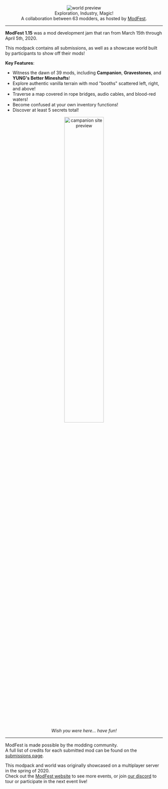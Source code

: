 <!--suppress HtmlDeprecatedTag, XmlDeprecatedElement -->
<center><img alt="world preview" src="https://cdn.modrinth.com/data/y556zacC/images/85d619e531b1fdcadfb0414105996ac6d79f5b1a.png" /></center>

<center>
Exploration, Industry, Magic!<br/>
A collaboration between 63 modders, as hosted by <a href="https://modfest.net">ModFest</a>.
</center>

---

**ModFest 1.15** was a mod development jam that ran from March 15th through April 5th, 2020.

This modpack contains all submissions, as well as a showcase world built by participants to show off their mods!

**Key Features**:
- Witness the dawn of 39 mods, including **Campanion**, **Gravestones**, and **YUNG's Better Mineshafts**!
- Explore authentic vanilla terrain with mod "booths" scattered left, right, and above!
- Traverse a map covered in rope bridges, audio cables, and blood-red waters!
- Become confused at your own inventory functions!
- Discover at least 5 secrets total!

<center>
<img width="50%" alt="campanion site preview" src="https://cdn.modrinth.com/data/y556zacC/images/f54ebc6d9ffa98455152c9f6c2f960ff0c066385.png"/><br/>
<i>Wish you were here... have fun!</i>
</center>

---

ModFest is made possible by the modding community.<br/>
A full list of credits for each submitted mod can be found on the [submissions page](https://modfest.net/1.15/submissions).

This modpack and world was originally showcased on a multiplayer server in the spring of 2020.</br>
Check out the [ModFest website](https://modfest.net) to see more events, or join [our discord](https://discord.gg/gn543Ee) to tour or participate in the next event live!